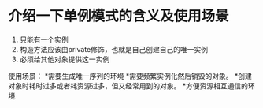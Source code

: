 # 介绍一下单例模式的含义及使用场景
1. 只能有一个实例  
2. 构造方法应该由private修饰，也就是自己创建自己的唯一实例  
3. 必须给其他对象提供这一实例  

使用场景：
    *需要生成唯一序列的环境
    *需要频繁实例化然后销毁的对象。
    *创建对象时耗时过多或者耗资源过多，但又经常用到的对象。 
    *方便资源相互通信的环境


